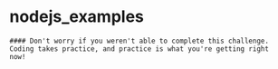 # nodejs_examples
````
#### Don't worry if you weren't able to complete this challenge. Coding takes practice, and practice is what you're getting right 
now!
````


